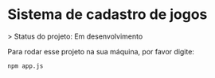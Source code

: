 <h1> Sistema de cadastro de jogos </h1>
> Status do projeto: Em desenvolvimento

Para rodar esse projeto na sua máquina, por favor digite:

```
npm app.js
```
